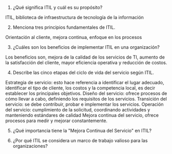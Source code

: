 1. ¿Qué significa ITIL y cuál es su propósito?

ITIL, biblioteca de infraestructura de tecnología de la información

2. Menciona tres principios fundamentales de ITIL.

Orientación al cliente, mejora continua, enfoque en los procesos

3. ¿Cuáles son los beneficios de implementar ITIL en una organización? 

Los beneficios son, mejora de la calidad de los servicios de TI, aumento de la satisfacción del cliente, mayor eficiencia operativa y reducción de costos.

4. Describe las cinco etapas del ciclo de vida del servicio según ITIL. 

Estrategia de servicio: esto hace referencia a identificar el lugar adecuado, identificar el tipo de cliente, los costos y la competencia local, es decir establecer los principales objetivos.
Diseño del servicio: ofrece procesos de cómo llevar a cabo, definiendo los requisitos de los servicios.
Transición del servicio: se debe contribuir, probar e implementar los servicios.
Operación del servicio: cumplimiento de la solicitud, coordinando actividades y manteniendo estándares de calidad
Mejora continua del servicio, ofrece procesos para medir y mejorar constantemente.

5. ¿Qué importancia tiene la "Mejora Continua del Servicio" en ITIL? 


6. ¿Por qué ITIL se considera un marco de trabajo valioso para las organizaciones?



